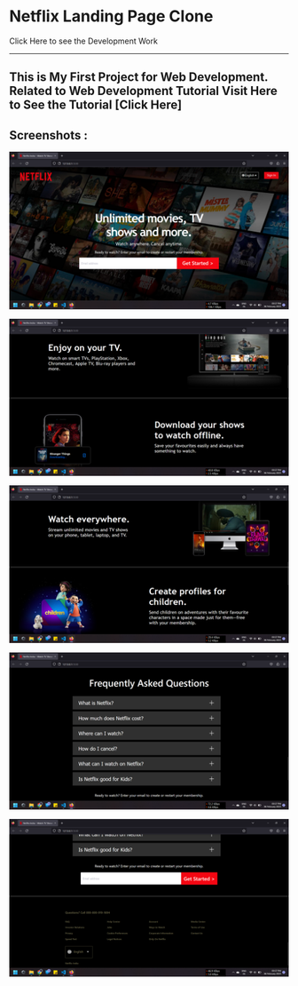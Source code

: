# Netflix Landing Page Clone

Click Here to see the Development Work 

---

This is My First Project for Web Development. Related to Web Development Tutorial Visit Here to See the Tutorial [Click Here]
---
## Screenshots :

<img src="README Images/img1.png" alt="First Page"><br>

<img src="README Images/img2.png" alt="First Page"><br>

<img src="README Images/img3.png" alt="First Page"><br>

<img src="README Images/img4.png" alt="First Page"><br>

<img src="README Images/img5.png" alt="First Page">